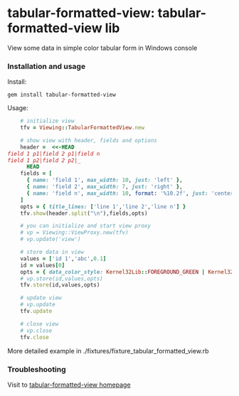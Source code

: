 # tabular-formatted-view: tabular-formatted-view lib

View some data in simple color tabular form in Windows console

### Installation and usage


Install:

```
gem install tabular-formatted-view
```

Usage:

```ruby
    # initialize view
    tfv = Viewing::TabularFormattedView.new

    # show view with header, fields and options
    header =  <<-HEAD
field 1 p1|field 2 p1|field n
field 1 p2|field 2 p2|_
      HEAD
    fields = [
      { name: 'field 1', max_width: 10, just: 'left' },
      { name: 'field 2', max_width: 7, just: 'right' },
      { name: 'field n', max_width: 10, format: '%10.2f', just: 'center' }
    ]
    opts = { title_lines: ['line 1','line 2','line n'] }
    tfv.show(header.split("\n"),fields,opts)

    # you can initialize and start view proxy
    # vp = Viewing::ViewProxy.new(tfv)
    # vp.update('view')

    # store data in view
    values = ['id 1','abc',0.1]
    id = values[0]
    opts = { data_color_style: Kernel32Lib::FOREGROUND_GREEN | Kernel32Lib::FOREGROUND_INTENSITY | Kernel32Lib::BACKGROUND_BLUE}
    # vp.store(id,values,opts)
    tfv.store(id,values,opts)

    # update view
    # vp.update
    tfv.update

    # close view
    # vp.close
    tfv.close
```

More detailed example in ./fixtures/fixture_tabular_formatted_view.rb

### Troubleshooting

Visit to [tabular-formatted-view homepage](https://github.com/dim11981/tabular-formatted-view)
